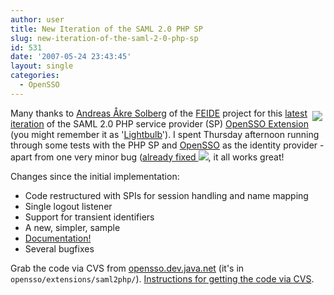 ```yaml
---
author: user
title: New Iteration of the SAML 2.0 PHP SP
slug: new-iteration-of-the-saml-2-0-php-sp
id: 531
date: '2007-05-24 23:43:45'
layout: single
categories:
  - OpenSSO
---
```


[<span style="margin: 5px; float: right;">![](https://opensso.dev.java.net/public/extensions/openssoex.gif)</span>](https://opensso.dev.java.net/public/extensions/)

Many thanks to [Andreas Åkre Solberg](http://rnd.feide.no/) of the [FEIDE](http://feide.no/index.en.html) project for this [latest iteration](http://rnd.feide.no/2007/05/22/new-official-version-of-opensso-php-extension-lightbulb/) of the SAML 2.0 PHP service provider (SP) [OpenSSO Extension](https://opensso.dev.java.net/public/extensions/) (you might remember it as '[Lightbulb](http://blogs.sun.com/superpat/entry/switching_on_the_lightbulb)'). I spent Thursday afternoon running through some tests with the PHP SP and [OpenSSO](https://opensso.dev.java.net/) as the identity provider - apart from one very minor bug ([already fixed ![](http://blogs.sun.com/images/smileys/smile.gif)](https://opensso.dev.java.net/source/browse/opensso/extensions/saml2php/example-pat/logout.php?rev=1.2&r1=1.1&r2=1.2), it all works great!

Changes since the initial implementation:

*   Code restructured with SPIs for session handling and name mapping
*   Single logout listener
*   Support for transient identifiers
*   A new, simpler, sample
*   [Documentation!](https://opensso.dev.java.net/source/browse/*checkout*/opensso/extensions/saml2php/docs/opensso-php-userguide.html)
*   Several bugfixes

Grab the code via CVS from [opensso.dev.java.net](https://opensso.dev.java.net/) (it's in `opensso/extensions/saml2php/`). [Instructions for getting the code via CVS](https://opensso.dev.java.net/servlets/ProjectSource).